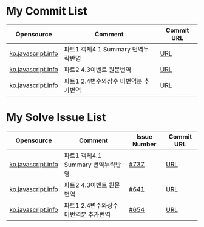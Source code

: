 # My Commit List
|Opensource|Comment|Commit URL|
|-|-|-|
|[ko.javascript.info]( https://github.com/javascript-tutorial/ko.javascript.info)|파트1 객체4.1 Summary 번역누락반영 |[URL](https://github.com/sowon-dev/ko.javascript.info/commit/8bbfbb1b7f01fc68fbab1e3b3c72561d7feba034)|
|[ko.javascript.info]( https://github.com/javascript-tutorial/ko.javascript.info)|파트2 4.3이벤트 원문번역 |[URL](https://github.com/sowon-dev/ko.javascript.info/commit/568b9146b2cf08db9d040f856170ef2f403f42e2)|
|[ko.javascript.info]( https://github.com/javascript-tutorial/ko.javascript.info)|파트1 2.4변수와상수 미번역분 추가번역 |[URL](https://github.com/sowon-dev/ko.javascript.info/commit/462202069b97621d08cacb0ab240aab745eada95)|


# My Solve Issue List
|Opensource|Comment|Issue Number|Commit URL|
|-|-|-|-|
|[ko.javascript.info](https://github.com/javascript-tutorial/ko.javascript.info)|파트1 객체4.1 Summary 번역누락반영|[#737](https://github.com/javascript-tutorial/ko.javascript.info/issues/737)|[URL](https://github.com/sowon-dev/ko.javascript.info/commit/8bbfbb1b7f01fc68fbab1e3b3c72561d7feba034)|
|[ko.javascript.info](https://github.com/javascript-tutorial/ko.javascript.info)|파트2 4.3이벤트 원문번역|[#641](https://github.com/javascript-tutorial/ko.javascript.info/issues/641)|[URL](https://github.com/sowon-dev/ko.javascript.info/commit/568b9146b2cf08db9d040f856170ef2f403f42e2)|
|[ko.javascript.info](https://github.com/javascript-tutorial/ko.javascript.info)|파트1 2.4변수와상수 미번역분 추가번역|[#654](https://github.com/javascript-tutorial/ko.javascript.info/issues/654)|[URL](https://github.com/sowon-dev/ko.javascript.info/commit/462202069b97621d08cacb0ab240aab745eada95)|
